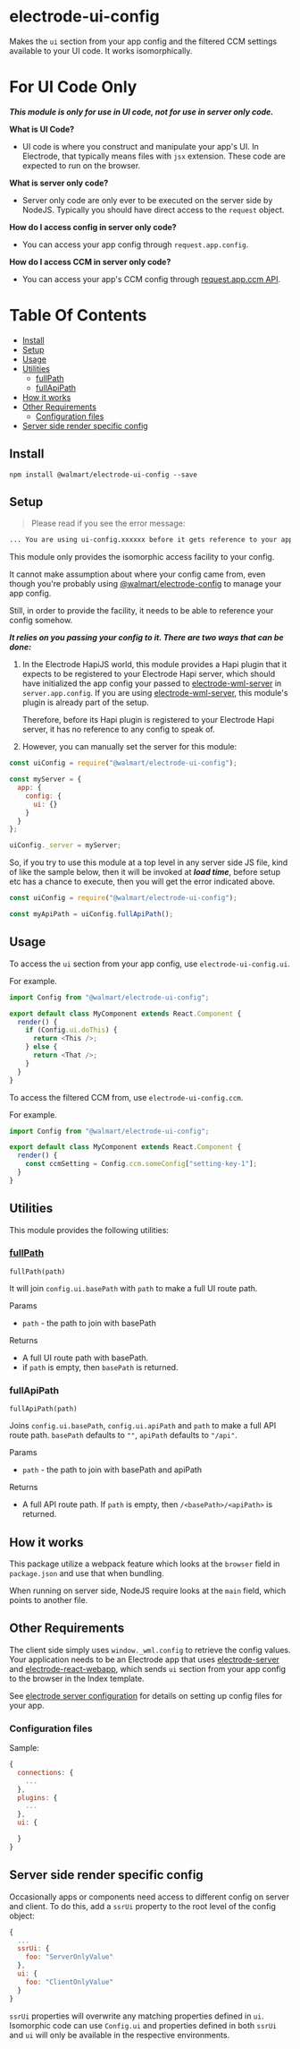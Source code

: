 # electrode-ui-config

Makes the `ui` section from your app config and the filtered CCM settings available to your UI code. It works isomorphically.

# For UI Code Only

**_This module is only for use in UI code, not for use in server only code._**

**What is UI Code?**

* UI code is where you construct and manipulate your app's UI. In Electrode, that typically means files with `jsx` extension. These code are expected to run on the browser.

**What is server only code?**

* Server only code are only ever to be executed on the server side by NodeJS. Typically you should have direct access to the `request` object.

**How do I access config in server only code?**

* You can access your app config through `request.app.config`.

**How do I access CCM in server only code?**

* You can access your app's CCM config through [request.app.ccm API](https://gecgithub01.walmart.com/electrode/electrode-ccm-initializer#the-requestappccm-api).

# Table Of Contents

* [Install](#install)
* [Setup](#setup)
* [Usage](#usage)
* [Utilities](#utilities)
  * [fullPath](#fullpath)
  * [fullApiPath](#fullapipath)
* [How it works](#how-it-works)
* [Other Requirements](#other-requirements)
  * [Configuration files](#configuration-files)
* [Server side render specific config](#server-side-render-specific-config)

## Install

    npm install @walmart/electrode-ui-config --save

## Setup

> Please read if you see the error message:

```markdown
... You are using ui-config.xxxxxx before it gets reference to your app config
```

This module only provides the isomorphic access facility to your config.

It cannot make assumption about where your config came from, even though you're probably using [@walmart/electrode-config] to manage your app config.

Still, in order to provide the facility, it needs to be able to reference your config somehow.

**_It relies on you passing your config to it. There are two ways that can be done:_**

1.  In the Electrode HapiJS world, this module provides a Hapi plugin that it expects to be registered to your Electrode Hapi server, which should have initialized the app config your passed to [electrode-wml-server] in `server.app.config`. If you are using [electrode-wml-server], this module's plugin is already part of the setup.

    Therefore, before its Hapi plugin is registered to your Electrode Hapi server, it has no reference to any config to speak of.

2.  However, you can manually set the server for this module:

```js
const uiConfig = require("@walmart/electrode-ui-config");

const myServer = {
  app: {
    config: {
      ui: {}
    }
  }
};

uiConfig._server = myServer;
```

So, if you try to use this module at a top level in any server side JS file, kind of like the sample below, then it will be invoked at **_load time_**, before setup etc has a chance to execute, then you will get the error indicated above.

```js
const uiConfig = require("@walmart/electrode-ui-config");

const myApiPath = uiConfig.fullApiPath();
```

## Usage

To access the `ui` section from your app config, use `electrode-ui-config.ui`.

For example.

```js
import Config from "@walmart/electrode-ui-config";

export default class MyComponent extends React.Component {
  render() {
    if (Config.ui.doThis) {
      return <This />;
    } else {
      return <That />;
    }
  }
}
```

To access the filtered CCM from, use `electrode-ui-config.ccm`.

For example.

```js
import Config from "@walmart/electrode-ui-config";

export default class MyComponent extends React.Component {
  render() {
    const ccmSetting = Config.ccm.someConfig["setting-key-1"];
  }
}
```

## Utilities

This module provides the following utilities:

### [fullPath](#fullpath)

`fullPath(path)`

It will join `config.ui.basePath` with `path` to make a full UI route path.

Params

* `path` - the path to join with basePath

Returns

* A full UI route path with basePath.
* if `path` is empty, then `basePath` is returned.

### fullApiPath

`fullApiPath(path)`

Joins `config.ui.basePath`, `config.ui.apiPath` and `path` to make a full API route path.
`basePath` defaults to `""`, `apiPath` defaults to `"/api"`.

Params

* `path` - the path to join with basePath and apiPath

Returns

* A full API route path. If `path` is empty, then `/<basePath>/<apiPath>` is returned.

## How it works

This package utilize a webpack feature which looks at the `browser` field in `package.json` and use that when bundling.

When running on server side, NodeJS require looks at the `main` field, which points to another file.

## Other Requirements

The client side simply uses `window._wml.config` to retrieve the config values. Your application needs to be an Electrode app that uses [electrode-server] and [electrode-react-webapp], which sends `ui` section from your app config to the browser in the Index template.

See [electrode server configuration] for details on setting up config files for your app.

### Configuration files

Sample:

```js
{
  connections: {
    ...
  },
  plugins: {
    ...
  },
  ui: {

  }
}
```

[electrode-server]: https://gecgithub01.walmart.com/electrode/electrode-server
[electrode-react-webapp]: https://gecgithub01.walmart.com/electrode/electrode-react-webapp
[electrode server configuration]: https://gecgithub01.walmart.com/electrode/electrode-server#configuration

## Server side render specific config

Occasionally apps or components need access to different config on server and client. To do this,
add a `ssrUi` property to the root level of the config object:

```js
{
  ...
  ssrUi: {
    foo: "ServerOnlyValue"
  },
  ui: {
    foo: "ClientOnlyValue"
  }
}
```

`ssrUi` properties will overwrite any matching properties defined in `ui`. Isomorphic code can use `Config.ui` and properties defined in both `ssrUi` and `ui` will only be available in the respective environments.

[electrode-wml-server]: https://gecgithub01.walmart.com/electrode/electrode-wml-server
[@walmart/electrode-config]: https://gecgithub01.walmart.com/electrode/electrode-config

